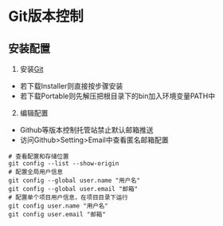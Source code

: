 # Git版本控制
## 安装配置
1. 安装[Git](https://github.com/git-for-windows/git/releases)
- 若下载Installer则直接按步骤安装
- 若下载Portable则先解压把根目录下的bin加入环境变量PATH中
2. 编辑配置
- Github等版本控制托管站禁止默认邮箱推送
- 访问Github>Setting>Email中查看匿名邮箱配置
```shell
# 查看配置和存储位置
git config --list --show-origin
# 配置全局用户信息
git config --global user.name "用户名"
git config --global user.email "邮箱"
# 配置单个项目用户信息，在项目目录下运行
git config user.name "用户名"
git config user.email "邮箱"
```
